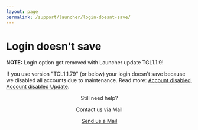 ```yaml
---
layout: page
permalink: /support/launcher/login-doesnt-save/
---
```


# Login doesn't save

**NOTE:** Login option got removed with Launcher update TGL1.1.9!

If you use version "TGL1.1.79" (or below) your login doesn't save because we disabled all accounts due to maintenance. Read more: [Account disabled](https://www.tfngames.tk/news/accounts-disabled), [Account disabled Update](https://www.tfngames.tk/news/accounts-disabled-update).

<div>
<center>
<p class="font-weight-bolder">Still need help?</p>
<p class="font-weight-normal">Contact us via Mail</p>
<a class="btn btn-info" href="mailto://contact@tfngames.tk" role="button">Send us a Mail</a>
</center>
</div>